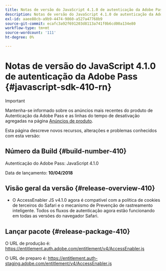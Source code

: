 ```yaml
---
title: Notas de versão do JavaScript 4.1.0 de autenticação da Adobe Pass
description: Notas de versão do JavaScript 4.1.0 de autenticação da Adobe Pass
exl-id: aaee88cb-a9b9-4474-9860-a527a47768b9
source-git-commit: ecafc3a92f691203d8113a741f0b6cd00a134e80
workflow-type: tm+mt
source-wordcount: '111'
ht-degree: 0%

---
```


# Notas de versão do JavaScript 4.1.0 de autenticação da Adobe Pass {#javascript-sdk-410-rn}

>[!IMPORTANT]
>
> Mantenha-se informado sobre os anúncios mais recentes do produto de Autenticação da Adobe Pass e as linhas do tempo de desativação agregadas na página [Anúncios de produto](/help/authentication/product-announcements.md).

Esta página descreve novos recursos, alterações e problemas conhecidos com esta versão:

## Número da Build {#build-number-410}

Autenticação do Adobe Pass: JavaScript 4.1.0

Data de lançamento: **10/04/2018**

## Visão geral da versão {#release-overview-410}

* O AccessEnabler JS v4.1.0 agora é compatível com a política de cookies de terceiros do Safari e o mecanismo de Prevenção de rastreamento inteligente. Todos os fluxos de autenticação agora estão funcionando em todas as versões do navegador Safari.

## Lançar pacote {#release-package-410}

O URL de produção é: https://entitlement.auth.adobe.com/entitlement/v4/AccessEnabler.js

O URL de preparo é: https://entitlement.auth-staging.adobe.com/entitlement/v4/AccessEnabler.js
